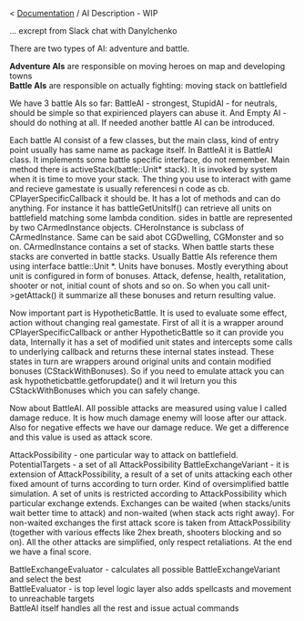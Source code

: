 < [Documentation](../Readme.md) /  AI Description - WIP

... excrept from Slack chat with Danylchenko

There are two types of AI: adventure and battle.

**Adventure AIs** are responsible on moving heroes on map and developing towns  
**Battle AIs** are responsible on actually fighting: moving stack on battlefield  

We have 3 battle AIs so far: BattleAI - strongest, StupidAI - for neutrals, should be simple so that expirienced players can abuse it. And Empty AI - should do nothing at all. If needed another battle AI can be introduced.  


Each battle AI consist of a few classes, but the main class, kind of entry point usually has same name as package itself. In BattleAI it is BattleAI class. It implements some battle specific interface, do not remember. Main method there is activeStack(battle::Unit* stack). It is invoked by system when it is time to move your stack. The thing you use to interact with game and recieve gamestate is usually referencesi n code as cb. CPlayerSpecificCallback it should be. It has a lot of methods and can do anything. For instance it has battleGetUnitsIf() can retrieve all units on battlefield matching some lambda condition.
sides in battle are represented by two CArmedInstance objects. CHeroInstance is subclass of CArmedInstance. Same can be said abot CGDwelling, CGMonster and so on. CArmedInstance contains a set of stacks. When battle starts these stacks are converted in battle stacks. Usually Battle AIs reference them using interface battle::Unit *.
Units have bonuses. Mostly everything about unit is configured in form of bonuses. Attack, defense, health, retalitation, shooter or not, initial count of shots and so on.
So when you call unit->getAttack() it summarize all these bonuses and return resulting value.  

Now important part is HypotheticBattle. It is used to evaluate some effect, action without changing real gamestate. First of all it is a wrapper around CPlayerSpecificCallback or anther HypotheticBattle so it can provide you data, Internally it has a set of modified unit states and intercepts some calls to underlying callback and returns these internal states instead. These states in turn are wrappers around original units and contain modified bonuses (CStackWithBonuses). So if you need to emulate attack you can ask hypotheticbattle.getforupdate() and it wil lreturn you this CStackWithBonuses which you can safely change.  

Now about BattleAI. All possible attacks are measured using value I called damage reduce. It is how much damage enemy will loose after our attack. Also for negative effects we have our damage reduce. We get a difference and this value is used as attack score.  

AttackPossibility - one particular way to attack on battlefield.
PotentialTargets - a set of all AttackPossibility
BattleExchangeVariant - it is extension of AttackPossibility, a result of a set of units attacking each other fixed amount of turns according to turn order. Kind of oversimplified battle simulation. A set of units is restricted according to AttackPossibility which particular exchange extends. Exchanges can be waited (when stacks/units wait better time to attack) and non-waited (when stack acts right away). For non-waited exchanges the first attack score is taken from AttackPossibility (together with various effects like 2hex breath, shooters blocking and so on). All the other attacks are simplified, only respect retaliations. At the end we have a final score.  

BattleExchangeEvaluator - calculates all possible BattleExchangeVariant and select the best  
BattleEvaluator - is top level logic layer also adds spellcasts and movement to unreachable targets  
BattleAI itself handles all the rest and issue actual commands
